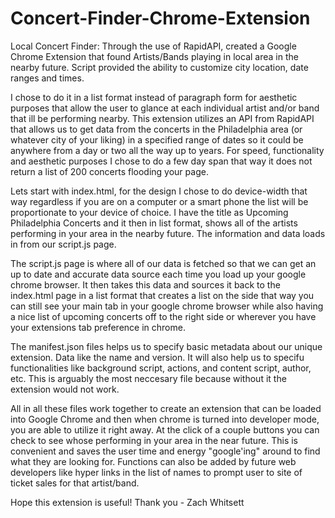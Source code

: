 # Concert-Finder-Chrome-Extension

Local Concert Finder: 
Through the use of RapidAPI, created a Google Chrome Extension that found Artists/Bands playing in local area in the nearby future. Script provided the ability to customize city location, date ranges and times.

I chose to do it in a list format instead of paragraph form for aesthetic purposes that allow the user to glance at each individual artist and/or band that ill be performing nearby. This extension utilizes an API from RapidAPI that allows us to get data from the concerts in the Philadelphia area (or whatever city of your liking) in a specified range of dates so it could be anywhere from a day or two all the way up to years. For speed, functionality and aesthetic purposes I chose to do a few day span that way it does not return a list of 200 concerts flooding your page.

Lets start with index.html, for the design I chose to do device-width that way regardless if you are on a computer or a smart phone the list will be proportionate to your device of choice. I have the title as Upcoming Philadelphia Concerts and it then in list format, shows all of the artists performing in your area in the nearby future. The information and data loads in from our script.js page.

The script.js page is where all of our data is fetched so that we can get an up to date and accurate data source each time you load up your google chrome browser. It then takes this data and sources it back to the index.html page in a list format that creates a list on the side that way you can still see your main tab in your google chrome browser while also having a nice list of upcoming concerts off to the right side or wherever you have your extensions tab preference in chrome.

The manifest.json files helps us to specify basic metadata about our unique extension. Data like the name and version. It will also help us to specifu functionalities like background script, actions, and content script, author, etc. This is arguably the most neccesary file because without it the extension would not work.

All in all these files work together to create an extension that can be loaded into Google Chrome and then when chrome is turned into developer mode, you are able to utilize it right away. At the click of a couple buttons you can check to see whose performing in your area in the near future. This is convenient and saves the user time and energy "google'ing" around to find what they are looking for. Functions can also be added by future web developers like hyper links in the list of names to prompt user to site of ticket sales for that artist/band.

Hope this extension is useful! Thank you - Zach Whitsett
